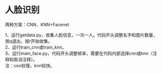 # 人脸识别

两种方案：CNN、KNN+Facenet

1、运行getdata.py，收集人脸信息，一次一人。代码开头调整名字和图片数量，按q退出，按r开始收集。<br>
2、运行train_cnn或train_knn。<br>
3、运行main_face.py，代码开头调整帧率，需要在代码内部选择cnn或knn（注释和取消注释）。<br>
注：cnn较慢，knn较快。
